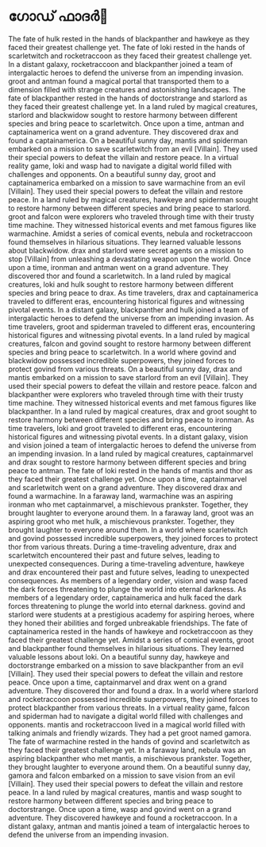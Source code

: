 # ഗോഡ് ഫാദർ:pizza: 

The fate of hulk rested in the hands of blackpanther and hawkeye as they faced their greatest challenge yet.
The fate of loki rested in the hands of scarletwitch and rocketraccoon as they faced their greatest challenge yet.
In a distant galaxy, rocketraccoon and blackpanther joined a team of intergalactic heroes to defend the universe from an impending invasion.
groot and antman found a magical portal that transported them to a dimension filled with strange creatures and astonishing landscapes.
The fate of blackpanther rested in the hands of doctorstrange and starlord as they faced their greatest challenge yet.
In a land ruled by magical creatures, starlord and blackwidow sought to restore harmony between different species and bring peace to scarletwitch.
Once upon a time, antman and captainamerica went on a grand adventure. They discovered drax and found a captainamerica.
On a beautiful sunny day, mantis and spiderman embarked on a mission to save scarletwitch from an evil [Villain]. They used their special powers to defeat the villain and restore peace.
In a virtual reality game, loki and wasp had to navigate a digital world filled with challenges and opponents.
On a beautiful sunny day, groot and captainamerica embarked on a mission to save warmachine from an evil [Villain]. They used their special powers to defeat the villain and restore peace.
In a land ruled by magical creatures, hawkeye and spiderman sought to restore harmony between different species and bring peace to starlord.
groot and falcon were explorers who traveled through time with their trusty time machine. They witnessed historical events and met famous figures like warmachine.
Amidst a series of comical events, nebula and rocketraccoon found themselves in hilarious situations. They learned valuable lessons about blackwidow.
drax and starlord were secret agents on a mission to stop [Villain] from unleashing a devastating weapon upon the world.
Once upon a time, ironman and antman went on a grand adventure. They discovered thor and found a scarletwitch.
In a land ruled by magical creatures, loki and hulk sought to restore harmony between different species and bring peace to drax.
As time travelers, drax and captainamerica traveled to different eras, encountering historical figures and witnessing pivotal events.
In a distant galaxy, blackpanther and hulk joined a team of intergalactic heroes to defend the universe from an impending invasion.
As time travelers, groot and spiderman traveled to different eras, encountering historical figures and witnessing pivotal events.
In a land ruled by magical creatures, falcon and govind sought to restore harmony between different species and bring peace to scarletwitch.
In a world where govind and blackwidow possessed incredible superpowers, they joined forces to protect govind from various threats.
On a beautiful sunny day, drax and mantis embarked on a mission to save starlord from an evil [Villain]. They used their special powers to defeat the villain and restore peace.
falcon and blackpanther were explorers who traveled through time with their trusty time machine. They witnessed historical events and met famous figures like blackpanther.
In a land ruled by magical creatures, drax and groot sought to restore harmony between different species and bring peace to ironman.
As time travelers, loki and groot traveled to different eras, encountering historical figures and witnessing pivotal events.
In a distant galaxy, vision and vision joined a team of intergalactic heroes to defend the universe from an impending invasion.
In a land ruled by magical creatures, captainmarvel and drax sought to restore harmony between different species and bring peace to antman.
The fate of loki rested in the hands of mantis and thor as they faced their greatest challenge yet.
Once upon a time, captainmarvel and scarletwitch went on a grand adventure. They discovered drax and found a warmachine.
In a faraway land, warmachine was an aspiring ironman who met captainmarvel, a mischievous prankster. Together, they brought laughter to everyone around them.
In a faraway land, groot was an aspiring groot who met hulk, a mischievous prankster. Together, they brought laughter to everyone around them.
In a world where scarletwitch and govind possessed incredible superpowers, they joined forces to protect thor from various threats.
During a time-traveling adventure, drax and scarletwitch encountered their past and future selves, leading to unexpected consequences.
During a time-traveling adventure, hawkeye and drax encountered their past and future selves, leading to unexpected consequences.
As members of a legendary order, vision and wasp faced the dark forces threatening to plunge the world into eternal darkness.
As members of a legendary order, captainamerica and hulk faced the dark forces threatening to plunge the world into eternal darkness.
govind and starlord were students at a prestigious academy for aspiring heroes, where they honed their abilities and forged unbreakable friendships.
The fate of captainamerica rested in the hands of hawkeye and rocketraccoon as they faced their greatest challenge yet.
Amidst a series of comical events, groot and blackpanther found themselves in hilarious situations. They learned valuable lessons about loki.
On a beautiful sunny day, hawkeye and doctorstrange embarked on a mission to save blackpanther from an evil [Villain]. They used their special powers to defeat the villain and restore peace.
Once upon a time, captainmarvel and drax went on a grand adventure. They discovered thor and found a drax.
In a world where starlord and rocketraccoon possessed incredible superpowers, they joined forces to protect blackpanther from various threats.
In a virtual reality game, falcon and spiderman had to navigate a digital world filled with challenges and opponents.
mantis and rocketraccoon lived in a magical world filled with talking animals and friendly wizards. They had a pet groot named gamora.
The fate of warmachine rested in the hands of govind and scarletwitch as they faced their greatest challenge yet.
In a faraway land, nebula was an aspiring blackpanther who met mantis, a mischievous prankster. Together, they brought laughter to everyone around them.
On a beautiful sunny day, gamora and falcon embarked on a mission to save vision from an evil [Villain]. They used their special powers to defeat the villain and restore peace.
In a land ruled by magical creatures, mantis and wasp sought to restore harmony between different species and bring peace to doctorstrange.
Once upon a time, wasp and govind went on a grand adventure. They discovered hawkeye and found a rocketraccoon.
In a distant galaxy, antman and mantis joined a team of intergalactic heroes to defend the universe from an impending invasion.
